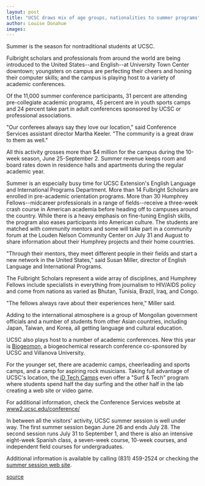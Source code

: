 ```yaml
---
layout: post
title: "UCSC draws mix of age groups, nationalities to summer programs"
author: Louise Donahue
images:
---
```


Summer is the season for nontraditional students at UCSC.

Fulbright scholars and professionals from around the world are being introduced to the United States--and English--at University Town Center downtown; youngsters on campus are perfecting their cheers and honing their computer skills; and the campus is playing host to a variety of academic conferences.

Of the 11,000 summer conference participants, 31 percent are attending pre-collegiate academic programs, 45 percent are in youth sports camps and 24 percent take part in adult conferences sponsored by UCSC or professional associations.

"Our conferees always say they love our location," said Conference Services assistant director Martha Keeler. "The community is a great draw to them as well."

All this activity grosses more than $4 million for the campus during the 10-week season, June 25-September 2. Summer revenue keeps room and board rates down in residence halls and apartments during the regular academic year.

Summer is an especially busy time for UCSC Extension's English Language and International Programs Department. More than 14 Fulbright Scholars are enrolled in pre-academic orientation programs. More than 30 Humphrey Fellows--midcareer professionals in a range of fields--receive a three-week crash course in American academia before heading off to campuses around the country. While there is a heavy emphasis on fine-tuning English skills, the program also eases participants into American culture. The students are matched with community mentors and some will take part in a community forum at the Louden Nelson Community Center on July 31 and August to share information about their Humphrey projects and their home countries.

"Through their mentors, they meet different people in their fields and start a new network in the United States," said Susan Miller, director of English Language and International Programs.

The Fulbright Scholars represent a wide array of disciplines, and Humphrey Fellows include specialists in everything from journalism to HIV/AIDS policy and come from nations as varied as Bhutan, Tunisia, Brazil, Iraq, and Congo.

"The fellows always rave about their experiences here," Miller said.

Adding to the international atmosphere is a group of Mongolian government officials and a number of students from other Asian countries, including Japan, Taiwan, and Korea, all getting language and cultural education.

UCSC also plays host to a number of academic conferences. New this year is [Biogeomon,][1] a biogeochemical research conference co-sponsored by UCSC and Villanova University.

For the younger set, there are academic camps, cheerleading and sports camps, and a camp for aspiring rock musicians. Taking full advantage of UCSC's location, the [iD Tech Camps][2] even offer a "Surf & Tech" program where students spend half the day surfing and the other half in the lab creating a web site or video game.

For additional information, check the Conference Services website at [www2.ucsc.edu/conference/][3]  
  
In between all the visitors' activity, UCSC summer session is well under way. The first summer session began June 26 and ends July 28. The second session runs July 31 to September 1, and there is also an intensive eight-week Spanish class, a seven-week course, 10-week courses, and independent field courses for undergraduates.

Additional information is available by calling (831) 459-2524 or checking the [summer session web site][4].

[1]: http://www3.villanova.edu/conferences/biogeomon2006
[2]: http://www.internalDrive.com/
[3]: http://www2.ucsc.edu/conference/
[4]: http://summer.ucsc.edu/index.html

[source](http://www1.ucsc.edu/currents/06-07/07-03/summertime.asp "Permalink to summertime")
